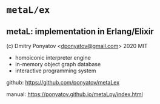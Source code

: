 #  `metaL/ex`
## metaL: implementation in Erlang/Elixir

(c) Dmitry Ponyatov <<dponyatov@gmail.com>> 2020 MIT

* homoiconic interpreter engine
* in-memory object graph database
* interactive programming system

github: https://github.com/ponyatov/metaLex

manual: https://ponyatov.github.io/metaLpy/index.html
